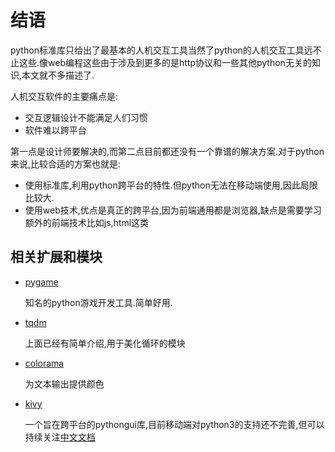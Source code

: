 # 结语

python标准库只给出了最基本的人机交互工具当然了python的人机交互工具远不止这些.像web编程这些由于涉及到更多的是http协议和一些其他python无关的知识,本文就不多描述了.

人机交互软件的主要痛点是:

+ 交互逻辑设计不能满足人们习惯
+ 软件难以跨平台

第一点是设计师要解决的,而第二点目前都还没有一个靠谱的解决方案.对于python来说,比较合适的方案也就是:

+ 使用标准库,利用python跨平台的特性.但python无法在移动端使用,因此局限比较大.
+ 使用web技术,优点是真正的跨平台,因为前端通用都是浏览器,缺点是需要学习额外的前端技术比如js,html这类

## 相关扩展和模块

+ [pygame](https://github.com/pygame)

    知名的python游戏开发工具.简单好用.

+ [tqdm](https://github.com/tqdm/tqdm)

    上面已经有简单介绍,用于美化循环的模块

+ [colorama](https://github.com/tartley/colorama)

    为文本输出提供颜色

+ [kivy](https://kivy.org/)

    一个旨在跨平台的pythongui库,目前移动端对python3的支持还不完善,但可以持续关注[中文文档](https://www.gitbook.com/book/cycleuser/kivy-guide-chinese/details)

